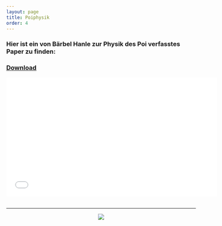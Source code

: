 ```yaml
---
layout: page
title: Poiphysik
order: 4
---
```

<!-- Poiphysik-Page -->
### Hier ist ein von Bärbel Hanle zur Physik des Poi verfasstes Paper zu finden:

### <a href="{{site.url}}{{ site.baseurl}}/public/Physik.pdf" download>Download</a>

<div class="embed-container">
    <iframe width="560" height="315" src="{{site.url}}{{ site.baseurl}}/public/Physik.pdf" frameborder="0" allowfullscreen></iframe>
</div>
<br>

---

<center><img src="{{site.url}}{{ site.baseurl}}/public/Poi1.JPG"></center>
